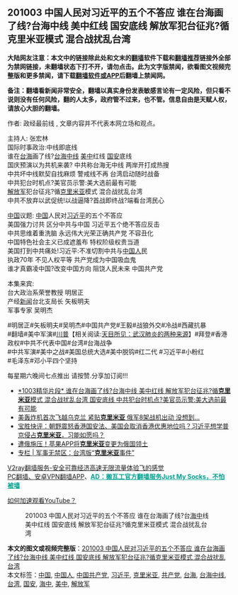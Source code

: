  <h2>201003 中国人民对习近平的五个不答应   谁在台海画了线?台海中线 美中红线 国安底线  解放军犯台征兆?循克里米亚模式 混合战扰乱台湾</h2> <p class="notice"><b>大陆网友注意：本文中的链接除此处和文末的<a href="https://github.com/bannedbook/fanqiang" >翻墙</a>软件下载和<a href="https://github.com/killgcd/justmysocks/blob/master/README.md">翻墙推荐</a>链接外全部为禁网链接，未翻墙状态下打不开，请勿点击。此为文字版禁闻，欲看图文视频完整版和更多禁闻，请下载<a href="https://github.com/bannedbook/fanqiang">翻墙软件或APP</a>后翻墙上禁闻网。</p><p>备注：翻墙看新闻非常安全，翻墙以真实身份发表敏感言论有一定风险，但只看不说则没有任何风险，翻的人太多，政府管不过来，也不管。信息自由是天赋人权，请放心大胆的翻墙。</b></p>  <div class="entry"> <p>作者: 政经最前线 , 文章内容并不代表本网立场和观点。</p> <figure></figure> <p>主持人: 张宏林<br /> 国际时事政治:中线即底线<br /> 谁在<a href="https://www.bannedbook.org/bnews/tag/%E5%8F%B0%E6%B5%B7/" class="st_tag internal_tag" rel="tag" title="标签 台海 下的日志">台海</a>画了线?<a href="https://www.bannedbook.org/bnews/tag/%E5%8F%B0%E6%B5%B7%E4%B8%AD%E7%BA%BF/" class="st_tag internal_tag" rel="tag" title="标签 台海中线 下的日志">台海中线</a> <a href="https://www.bannedbook.org/bnews/tag/%e7%be%8e%e4%b8%ad/" class="st_tag internal_tag" rel="tag" title="标签 美中 下的日志">美中</a>红线 <a href="https://www.bannedbook.org/bnews/tag/%E5%9B%BD%E5%AE%89/" class="st_tag internal_tag" rel="tag" title="标签 国安 下的日志">国安</a>底线<br /> 国庆预演以为共机来袭? 中共称台海无中线 两岸开打成热搜<br /> 中共坏中线默契自找麻烦 警戒线不再 台湾启动随时战备<br /> 中共犯台时机点?美官员示警:美大选前最有可能<br /> <a href="https://www.bannedbook.org/bnews/tag/%e8%a7%a3%e6%94%be%e5%86%9b/" class="st_tag internal_tag" rel="tag" title="标签 解放军 下的日志">解放军</a>犯台征兆?循<a href="https://www.bannedbook.org/bnews/tag/%E5%85%8B%E9%87%8C%E7%B1%B3%E4%BA%9A/" class="st_tag internal_tag" rel="tag" title="标签 克里米亚 下的日志">克里米亚</a>模式 混合战扰乱台湾<br /> 中共不放弃以武促统!以战逼降?首战即终战?端看台湾民心 </p>  <p><span class='wp_keywordlink_affiliate'><a href="https://www.bannedbook.org/" title="中国" target="_blank">中国</a></span>议题: <a href="https://www.bannedbook.org/bnews/tag/%E4%B8%AD%E5%9B%BD/" class="st_tag internal_tag" rel="tag" title="标签 中国 下的日志">中国</a>人民对<a href="https://www.bannedbook.org/bnews/tag/%e4%b9%a0%e8%bf%91%e5%b9%b3/" class="st_tag internal_tag" rel="tag" title="标签 习近平 下的日志">习近平</a>的五个不答应<br /> 美国强力讨共 区分中共与中国 习近平五个绝不答应反击<br /> 中共思维着重洗脑 永远伟大光荣正确共产党 不容丑化<br /> 中国特色社会主义已成遮羞布 特权阶级权贵当道<br /> 美国打到中共痛处!习近平:不准切割中共与<a href="https://www.bannedbook.org/bnews/tag/%e4%b8%ad%e5%9b%bd%e4%ba%ba/" class="st_tag internal_tag" rel="tag" title="标签 中国人 下的日志">中国人</a>民<br /> 执政70年 不见人权平等 共产党成为中国吸血鬼<br /> 谁才真霸凌中国?改变中国方向 阻饶人民未来 中国共产党</p> <p>本集来宾:<br /> 台大政治系荣誉教授  明居正<br /> 产经<span class='wp_keywordlink_affiliate'><a href="https://www.bannedbook.org/" title="新闻">新闻</a></span>台北支局长  矢板明夫<br /> 军事专家                      吴明杰</p>  <p>#明居正#矢板明夫#吴明杰#中国共产党#王毅#战狼外交#冷战#西藏抗暴<br /> #翻墙#美中军演#<span class='wp_keywordlink'><a href="https://www.bannedbook.org/bnews/comments/20200816/1381118.html" title="天目所见：川普将再赢总统大选 共和党掌参众两院" target="_blank">川普</a></span>【相关阅读:<a href='https://www.bannedbook.org/bnews/comments/20200816/1381123.html' target='_blank'>天目所见：武汉肺炎的两种来源</a>】#拜登#香港政权#中共不代表中国#台湾#台海战争<br /> #中共军演#美中之战#美国总统大选#美中脱钩#红二代 #习近平#小粉红<br /> #毛泽东#邓小平四个坚持</p> <p>每星期六晚间七点推出 请按赞.分享加订阅!!!</p>  <ul class='op-related-articles' title='相关阅读'> <li><a href='https://www.bannedbook.org/bnews/cbnews/20201105/1425914.html' target='_blank'>*1003精华片段* 谁在台海画了线?台海中线 美中红线 解放军犯台征兆?循<b>克里米亚</b>模式 混合战扰乱台湾  国安底线 中共犯台时机点?美官员示警:美大选前最有可能</a></li> <li><a href='https://www.bannedbook.org/bnews/topimagenews/20200908/1392826.html' target='_blank'>美轰炸机首次飞越乌克兰 紧贴<b>克里米亚</b> 俄军8架战机出动 没想到…</a></li> <li><a href='https://www.bannedbook.org/bnews/bannedvideo/20200523/1333192.html' target='_blank'>宝胜快评：朝野震怒香港国安法、美国会取消香港优惠地位吗？习近平想学普京侵占<b>克里米亚</b>，习能如愿吗？</a></li> <li><a href='https://www.bannedbook.org/bnews/worldnews/20191128/1231300.html' target='_blank'>遭俄施压！苹果APP将<b>克里米亚</b>变更为俄国领土</a></li> <li><a href='https://www.bannedbook.org/bnews/ssgc/20190614/1143017.html' target='_blank'>专栏 | 军事无禁区：台湾版“<b>克里米亚</b>事件”</a></li> </ul> <p class="texttj"> <a href="https://www.bannedbook.org/forum23/topic22702.html" target="_blank">V2ray翻墙服务-安全可靠经济高速无限流量体验飞的感觉</a><br/> <a href="https://github.com/bannedbook/fanqiang/wiki/%E7%A6%81%E9%97%BB%E7%BD%91%E5%AE%89%E5%8D%93%E7%BF%BB%E5%A2%99%E6%96%B0%E9%97%BBAPP" target="_blank">PC翻墙、安卓VPN翻墙APP</a>、<span onclick="window.open('https://github.com/killgcd/justmysocks/blob/master/README.md')" style="font-weight:bold;color:#00A191;cursor:pointer;text-decoration:underline;outline:none">AD：搬瓦工官方翻墙服务Just My Socks，不怕被墙</span></p><p><a href='https://www.bannedbook.org/bnews/topimagenews/20180409/925596.html' target='_blank'>如何加速观看YouTube？ </a></p> <figure class='op-interactive'><figcaption>201003 中国人民对习近平的五个不答应   谁在台海画了线?台<a href="https://www.bannedbook.org/bnews/tag/%E6%B5%B7%E4%B8%AD/" class="st_tag internal_tag" rel="tag" title="标签 海中 下的日志">海中</a>线 美中红线 国安底线  解放军犯台征兆?循克里米亚模式 混合战扰乱台湾</figcaption></figure> </p><a name='sharetosocial'></a>       <div><b>本文的图文或视频完整版</b>：<a href='https://www.bannedbook.org/bnews/cbnews/20201105/1425915.html'>201003 中国人民对习近平的五个不答应   谁在台海画了线?台海中线 美中红线 国安底线  解放军犯台征兆?循克里米亚模式 混合战扰乱台湾</a></div>  </div><!--END ENTRY--> <div class="postfooter"> <div>本文标签：<a href="https://www.bannedbook.org/bnews/tag/%E4%B8%AD%E5%9B%BD/" rel="tag">中国</a>, <a href="https://www.bannedbook.org/bnews/tag/%e4%b8%ad%e5%9b%bd%e4%ba%ba/" rel="tag">中国人</a>, <a href="https://www.bannedbook.org/bnews/tag/%e4%b8%ad%e5%9b%bd%e5%85%b1%e4%ba%a7%e5%85%9a/" rel="tag">中国共产党</a>, <a href="https://www.bannedbook.org/bnews/tag/%e4%b9%a0%e8%bf%91%e5%b9%b3/" rel="tag">习近平</a>, <a href="https://www.bannedbook.org/bnews/tag/%E5%85%8B%E9%87%8C%E7%B1%B3%E4%BA%9A/" rel="tag">克里米亚</a>, <a href="https://www.bannedbook.org/bnews/tag/%e5%85%b1%e4%ba%a7%e5%85%9a/" rel="tag">共产党</a>, <a href="https://www.bannedbook.org/bnews/tag/%E5%8F%B0%E6%B5%B7/" rel="tag">台海</a>, <a href="https://www.bannedbook.org/bnews/tag/%E5%8F%B0%E6%B5%B7%E4%B8%AD%E7%BA%BF/" rel="tag">台海中线</a>, <a href="https://www.bannedbook.org/bnews/tag/%e5%8f%b0%e6%b9%be/" rel="tag">台湾</a>, <a href="https://www.bannedbook.org/bnews/tag/%E5%9B%BD%E5%AE%89/" rel="tag">国安</a>, <a href="https://www.bannedbook.org/bnews/tag/%E6%B5%B7%E4%B8%AD/" rel="tag">海中</a>, <a href="https://www.bannedbook.org/bnews/tag/%e7%be%8e%e4%b8%ad/" rel="tag">美中</a>, <a href="https://www.bannedbook.org/bnews/tag/%e8%a7%a3%e6%94%be%e5%86%9b/" rel="tag">解放军</a></div>  </div><!--END POSTFOOTER--> 